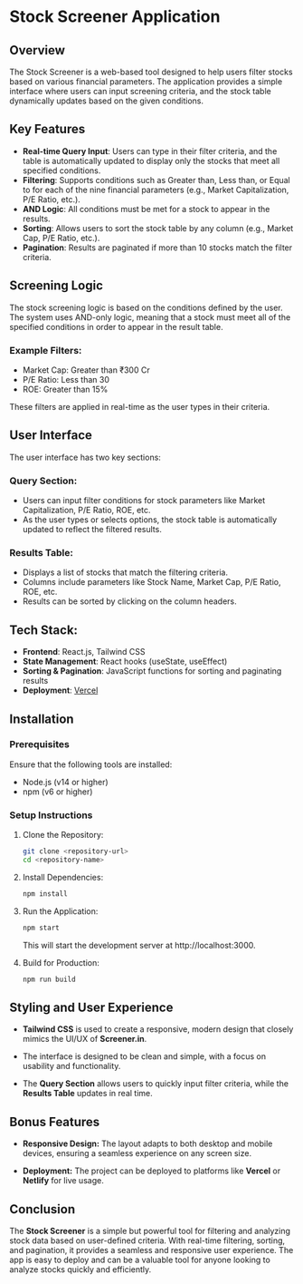 # Stock Screener Application

## Overview
The Stock Screener is a web-based tool designed to help users filter stocks based on various financial parameters. The application provides a simple interface where users can input screening criteria, and the stock table dynamically updates based on the given conditions.

## Key Features
- **Real-time Query Input**: Users can type in their filter criteria, and the table is automatically updated to display only the stocks that meet all specified conditions.
- **Filtering**: Supports conditions such as Greater than, Less than, or Equal to for each of the nine financial parameters (e.g., Market Capitalization, P/E Ratio, etc.).
- **AND Logic**: All conditions must be met for a stock to appear in the results.
- **Sorting**: Allows users to sort the stock table by any column (e.g., Market Cap, P/E Ratio, etc.).
- **Pagination**: Results are paginated if more than 10 stocks match the filter criteria.

## Screening Logic
The stock screening logic is based on the conditions defined by the user. The system uses AND-only logic, meaning that a stock must meet all of the specified conditions in order to appear in the result table.

### Example Filters:
- Market Cap: Greater than ₹300 Cr
- P/E Ratio: Less than 30
- ROE: Greater than 15%

These filters are applied in real-time as the user types in their criteria.

## User Interface
The user interface has two key sections:

### Query Section:
- Users can input filter conditions for stock parameters like Market Capitalization, P/E Ratio, ROE, etc.
- As the user types or selects options, the stock table is automatically updated to reflect the filtered results.

### Results Table:
- Displays a list of stocks that match the filtering criteria.
- Columns include parameters like Stock Name, Market Cap, P/E Ratio, ROE, etc.
- Results can be sorted by clicking on the column headers.

## Tech Stack:
- **Frontend**: React.js, Tailwind CSS 
- **State Management**: React hooks (useState, useEffect)
- **Sorting & Pagination**: JavaScript functions for sorting and paginating results
- **Deployment**: [Vercel](https://screener-cgwff2h55-manojs-projects-0340e67e.vercel.app/)

## Installation
### Prerequisites
Ensure that the following tools are installed:

- Node.js (v14 or higher)
- npm (v6 or higher)

### Setup Instructions
1. Clone the Repository:
   ```bash
   git clone <repository-url>
   cd <repository-name>
   ```
   
2. Install Dependencies:
   ```bash
   npm install
   ```
   
3. Run the Application:
   ```bash
   npm start
   ```
   This will start the development server at http://localhost:3000.
   
5. Build for Production:
   ```bash
   npm run build
   ```
Styling and User Experience
---------------------------

*   **Tailwind CSS** is used to create a responsive, modern design that closely mimics the UI/UX of **Screener.in**.
    
*   The interface is designed to be clean and simple, with a focus on usability and functionality.
    
*   The **Query Section** allows users to quickly input filter criteria, while the **Results Table** updates in real time.
    

Bonus Features
--------------

*   **Responsive Design:** The layout adapts to both desktop and mobile devices, ensuring a seamless experience on any screen size.
    
*   **Deployment:** The project can be deployed to platforms like **Vercel** or **Netlify** for live usage.
    

Conclusion
----------

The **Stock Screener** is a simple but powerful tool for filtering and analyzing stock data based on user-defined criteria. With real-time filtering, sorting, and pagination, it provides a seamless and responsive user experience. The app is easy to deploy and can be a valuable tool for anyone looking to analyze stocks quickly and efficiently.

